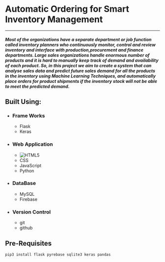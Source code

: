 # Automatic Ordering for Smart Inventory Management
___
##### _Most of the organizations have a separate department or job function called inventory planners who continuously monitor, control and review inventory and interface with production,procurement and finance departments. Large sales organizations handle enormous number of products and it is hard to manually keep track of demand and availability of each product. So, in this project we aim to create a system that can analyse sales data and predict future sales demand for all the products in the inventory using Machine Learning Techniques, and automatically place orders for product shipments if the inventory stock will not be able to meet the predicted demand_.

## Built Using: 
* ### Frame Works
    * Flask
    * Keras
* ### Web Application
    * <img alt="HTML5" src="https://img.shields.io/badge/html5%20-%23E34F26.svg?&style=for-the-badge&logo=html5&logoColor=white"/>
    * CSS
    * JavaScript
    * Python
* ### DataBase
    * MySQL
    * Firebase
* ### Version Control
    * git
    * github

## Pre-Requisites
```
pip3 install flask pyrebase sqlite3 keras pandas
```
